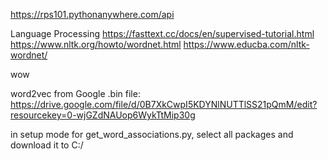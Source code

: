 https://rps101.pythonanywhere.com/api

Language Processing
https://fasttext.cc/docs/en/supervised-tutorial.html
https://www.nltk.org/howto/wordnet.html 
https://www.educba.com/nltk-wordnet/

wow

word2vec from Google .bin file: https://drive.google.com/file/d/0B7XkCwpI5KDYNlNUTTlSS21pQmM/edit?resourcekey=0-wjGZdNAUop6WykTtMip30g

in setup mode for get_word_associations.py, select all packages and download it to C:/
